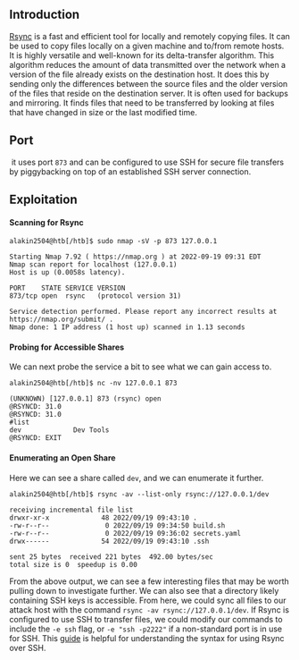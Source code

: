 ## Introduction
[Rsync](https://linux.die.net/man/1/rsync) is a fast and efficient tool for locally and remotely copying files. It can be used to copy files locally on a given machine and to/from remote hosts. It is highly versatile and well-known for its delta-transfer algorithm. This algorithm reduces the amount of data transmitted over the network when a version of the file already exists on the destination host. It does this by sending only the differences between the source files and the older version of the files that reside on the destination server. It is often used for backups and mirroring. It finds files that need to be transferred by looking at files that have changed in size or the last modified time.

## Port
 it uses port `873` and can be configured to use SSH for secure file transfers by piggybacking on top of an established SSH server connection.

## Exploitation
#### Scanning for Rsync
```shell-session
alakin2504@htb[/htb]$ sudo nmap -sV -p 873 127.0.0.1

Starting Nmap 7.92 ( https://nmap.org ) at 2022-09-19 09:31 EDT
Nmap scan report for localhost (127.0.0.1)
Host is up (0.0058s latency).

PORT    STATE SERVICE VERSION
873/tcp open  rsync   (protocol version 31)

Service detection performed. Please report any incorrect results at https://nmap.org/submit/ .
Nmap done: 1 IP address (1 host up) scanned in 1.13 seconds
```

#### Probing for Accessible Shares

We can next probe the service a bit to see what we can gain access to.
```shell-session
alakin2504@htb[/htb]$ nc -nv 127.0.0.1 873

(UNKNOWN) [127.0.0.1] 873 (rsync) open
@RSYNCD: 31.0
@RSYNCD: 31.0
#list
dev            	Dev Tools
@RSYNCD: EXIT
```

#### Enumerating an Open Share

Here we can see a share called `dev`, and we can enumerate it further.
```shell-session
alakin2504@htb[/htb]$ rsync -av --list-only rsync://127.0.0.1/dev

receiving incremental file list
drwxr-xr-x             48 2022/09/19 09:43:10 .
-rw-r--r--              0 2022/09/19 09:34:50 build.sh
-rw-r--r--              0 2022/09/19 09:36:02 secrets.yaml
drwx------             54 2022/09/19 09:43:10 .ssh

sent 25 bytes  received 221 bytes  492.00 bytes/sec
total size is 0  speedup is 0.00
```

From the above output, we can see a few interesting files that may be worth pulling down to investigate further. We can also see that a directory likely containing SSH keys is accessible. From here, we could sync all files to our attack host with the command `rsync -av rsync://127.0.0.1/dev`. If Rsync is configured to use SSH to transfer files, we could modify our commands to include the `-e ssh` flag, or `-e "ssh -p2222"` if a non-standard port is in use for SSH. This [guide](https://phoenixnap.com/kb/how-to-rsync-over-ssh) is helpful for understanding the syntax for using Rsync over SSH.

